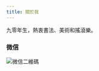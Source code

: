 ```yaml
---
title: 關於我
---
```

九零年生，熱衷書法、美術和搖滾樂。

### 微信

![微信二維碼](http://ww1.sinaimg.cn/mw690/006tIUwrgw1f42tgan3hrj305k05kaah.jpg)
